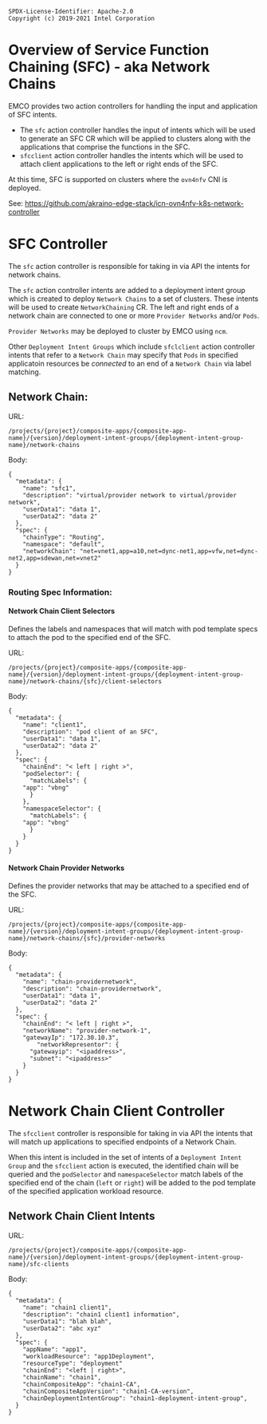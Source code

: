 ```
SPDX-License-Identifier: Apache-2.0
Copyright (c) 2019-2021 Intel Corporation
```

# Overview of Service Function Chaining (SFC) - aka Network Chains

EMCO provides two action controllers for handling the input and application of SFC  intents.

- The `sfc` action controller handles the input of intents which will be used to generate an SFC CR which will be applied to clusters along with the applications that comprise the functions in the SFC.
- `sfcclient` action controller handles the intents which will be used to attach client applications to the left or right ends of the SFC.

At this time, SFC is supported on clusters where the `ovn4nfv` CNI is deployed.

See:  https://github.com/akraino-edge-stack/icn-ovn4nfv-k8s-network-controller

# SFC Controller

The `sfc` action controller is responsible for taking in via API the intents for network chains.

The `sfc` action controller intents are added to a deployment intent group which is created to deploy `Network Chains` to a set of
clusters.  These intents will be used to create `NetworkChaining` CR.  The left and right ends of a network chain are connected to one or more `Provider Networks` and/or `Pods`.

`Provider Networks` may be deployed to cluster by EMCO using `ncm`.

Other `Deployment Intent Groups` which include `sfclclient` action controller intents that refer to a `Network Chain` may specify that `Pods` in specified applicatoin resources  be *connected* to an end of a `Network Chain` via label matching.

## Network Chain:

URL:

```
/projects/{project}/composite-apps/{composite-app-name}/{version}/deployment-intent-groups/{deployment-intent-group-name}/network-chains
```

Body:

```
{
  "metadata": {
    "name": "sfc1",
    "description": "virtual/provider network to virtual/provider network",
    "userData1": "data 1",
    "userData2": "data 2"
  },
  "spec": {
    "chainType": "Routing",
    "namespace": "default",
    "networkChain": "net=vnet1,app=a10,net=dync-net1,app=vfw,net=dync-net2,app=sdewan,net=vnet2"
  }
}
```

### Routing Spec Information:

#### Network Chain Client Selectors

Defines the labels and namespaces that will match with pod template specs to attach the pod to the specified end of the SFC.

URL:

```
/projects/{project}/composite-apps/{composite-app-name}/{version}/deployment-intent-groups/{deployment-intent-group-name}/network-chains/{sfc}/client-selectors
```

Body:

```
{
  "metadata": {
    "name": "client1",
    "description": "pod client of an SFC",
    "userData1": "data 1",
    "userData2": "data 2"
  },
  "spec": {
    "chainEnd": "< left | right >",
    "podSelector": {
      "matchLabels": {
	"app": "vbng"
      }
    },
    "namespaceSelector": {
      "matchLabels": {
	"app": "vbng"
      }
    }
  }
}
```

#### Network Chain Provider Networks

Defines the provider networks that may be attached to a specified end of the SFC.

URL:

```
/projects/{project}/composite-apps/{composite-app-name}/{version}/deployment-intent-groups/{deployment-intent-group-name}/network-chains/{sfc}/provider-networks

```

Body:

```
{
  "metadata": {
    "name": "chain-providernetwork",
    "description": "chain-providernetwork",
    "userData1": "data 1",
    "userData2": "data 2"
  },
  "spec": {
    "chainEnd": "< left | right >",
    "networkName": "provider-network-1",
    "gatewayIp": "172.30.10.3",
 	    "networkRepresentor": {
      "gatewayip": "<ipaddress>",
      "subnet": "<ipaddress>"
    }
  }
}
```

# Network Chain Client Controller

The `sfcclient` controller is responsible for taking in via API the intents that will match up applications to specified endpoints of a Network Chain.

When this intent is included in the set of intents of a `Deployment Intent Group` and the `sfcclient` action is executed, the identified chain will be queried and the `podSelector` and `namespaceSelector` match labels of the specified end of the chain (`left` or `right`) will be added to the pod template of the specified application workload resource.

## Network Chain Client Intents

URL:

```
/projects/{project}/composite-apps/{composite-app-name}/{version}/deployment-intent-groups/{deployment-intent-group-name}/sfc-clients
```

Body:

```
{
  "metadata": {
    "name": "chain1 client1",
    "description": "chain1 client1 information",
    "userData1": "blah blah",
    "userData2": "abc xyz"
  },
  "spec": {
    "appName": "app1",
    "workloadResource": "app1Deployment",
    "resourceType": "deployment"
    "chainEnd": "<left | right>",
    "chainName": "chain1",
    "chainCompositeApp": "chain1-CA",
    "chainCompositeAppVersion": "chain1-CA-version",
    "chainDeploymentIntentGroup": "chain1-deployment-intent-group",
  }
}
```
